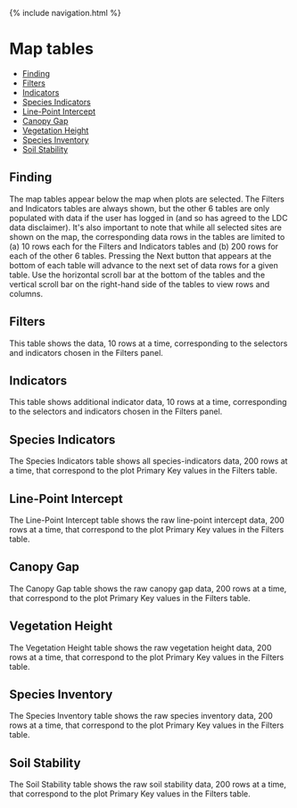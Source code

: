 <!-- This file uses Kramdown-specific syntax and is intended for conversion to HTML with Jekyll's default Markdown converter (Kramdown). As such, it may not render as expected when viewed directly on GitHub due to the HTML tag restrictions of GitHub Flavored Markdown (GFM). -->

{% include navigation.html %}

# Map tables
- [Finding](#finding)
- [Filters](#filters)
- [Indicators](#indicators)
- [Species Indicators](#species-indicators)
- [Line-Point Intercept](#line-point-intercept)
- [Canopy Gap](#canopy-gap)
- [Vegetation Height](#vegetation-height)
- [Species Inventory](#species-inventory)
- [Soil Stability](#soil-stability)

## Finding
The map tables appear below the map when plots are selected. The Filters and Indicators tables are always shown, but the other 6 tables are only populated with data if the user has logged in (and so has agreed to
the LDC data disclaimer). It's also important to note that while all selected sites are shown on the map, the corresponding data rows in the tables are limited to (a) 10 rows each for the Filters and Indicators 
tables and (b) 200 rows for each of the other 6 tables. Pressing the Next button that appears at the bottom of each table will advance to the next set of data rows for a given table. Use the horizontal scroll bar at the bottom of the tables and the vertical scroll bar on the right-hand side of the tables to view rows and columns.

## Filters
This table shows the data, 10 rows at a time, corresponding to the selectors and indicators chosen in the Filters panel.

## Indicators

This table shows additional indicator data, 10 rows at a time, corresponding to the selectors and indicators chosen in the Filters panel.

## Species Indicators

The Species Indicators table shows all species-indicators data, 200 rows at a time, that correspond to the plot Primary Key values in the Filters table.

## Line-Point Intercept

The Line-Point Intercept table shows the raw line-point intercept data, 200 rows at a time, that correspond to the plot Primary Key values in the Filters table.

## Canopy Gap

The Canopy Gap table shows the raw canopy gap data, 200 rows at a time, that correspond to the
plot Primary Key values in the Filters table.

## Vegetation Height

The Vegetation Height table shows the raw vegetation height data, 200 rows at a time, that correspond to the plot Primary Key values in the Filters table.

## Species Inventory

The Species Inventory table shows the raw species inventory data, 200 rows at a time, that correspond to the plot Primary Key values in the Filters table.

## Soil Stability

The Soil Stability table shows the raw soil stability data, 200 rows at a time, that correspond to the
plot Primary Key values in the Filters table.

